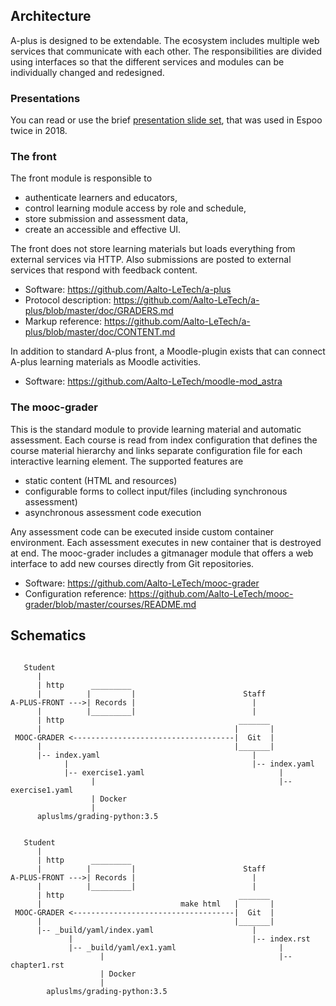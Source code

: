 ## Architecture

A-plus is designed to be extendable. The ecosystem includes multiple web
services that communicate with each other. The responsibilities are
divided using interfaces so that the different services and modules
can be individually changed and redesigned.

### Presentations

You can read or use the brief [presentation slide set](/architecture/presentation/),
that was used in Espoo twice in 2018.

### The front

The front module is responsible to

* authenticate learners and educators,
* control learning module access by role and schedule,
* store submission and assessment data,
* create an accessible and effective UI.

The front does not store learning materials but loads everything
from external services via HTTP. Also submissions are posted
to external services that respond with feedback content.

* Software: <https://github.com/Aalto-LeTech/a-plus>
* Protocol description: <https://github.com/Aalto-LeTech/a-plus/blob/master/doc/GRADERS.md>
* Markup reference: <https://github.com/Aalto-LeTech/a-plus/blob/master/doc/CONTENT.md>

In addition to standard A-plus front, a Moodle-plugin exists that
can connect A-plus learning materials as Moodle activities.

* Software: <https://github.com/Aalto-LeTech/moodle-mod_astra>


### The mooc-grader

This is the standard module to provide learning material and automatic
assessment. Each course is read from index configuration that defines
the course material hierarchy and links separate configuration file
for each interactive learning element. The supported features are

* static content (HTML and resources)
* configurable forms to collect input/files (including synchronous assessment)
* asynchronous assessment code execution

Any assessment code can be executed inside custom container environment.
Each assessment executes in new container that is destroyed at end.
The mooc-grader includes a gitmanager module that offers a web
interface to add new courses directly from Git repositories.

* Software: <https://github.com/Aalto-LeTech/mooc-grader>
* Configuration reference: <https://github.com/Aalto-LeTech/mooc-grader/blob/master/courses/README.md>


## Schematics

```

   Student
      |
      | http      _________
      |          |         |                        Staff
A-PLUS-FRONT --->| Records |                          |
      |          |_________|                          |
      | http                                       _______
      |                                           |       |
 MOOC-GRADER <------------------------------------|  Git  |
      |                                           |_______|
      |-- index.yaml                                  |
            |                                         |-- index.yaml
            |-- exercise1.yaml                              |
                  |                                         |-- exercise1.yaml
                  | Docker
                  |
      apluslms/grading-python:3.5

```

```

   Student
      |
      | http      _________
      |          |         |                        Staff
A-PLUS-FRONT --->| Records |                          |
      |          |_________|                          |
      | http                                       _______
      |                               make html   |       |
 MOOC-GRADER <------------------------------------|  Git  |
      |                                           |_______|
      |-- _build/yaml/index.yaml                      |
             |                                        |-- index.rst
             |-- _build/yaml/ex1.yaml                       |
                    |                                       |-- chapter1.rst
                    | Docker
                    |
        apluslms/grading-python:3.5

```
